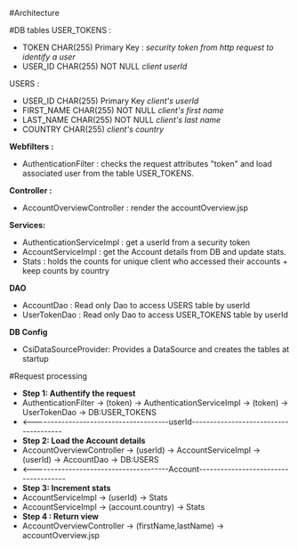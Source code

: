 #Architecture

#DB tables
USER_TOKENS :
- TOKEN CHAR(255) Primary Key : *security token from http request to identify a user*
- USER_ID CHAR(255) NOT NULL *client userId*

USERS :
- USER_ID CHAR(255) Primary Key *client's userId*
- FIRST_NAME CHAR(255) NOT NULL *client's first name*
- LAST_NAME CHAR(255) NOT NULL *client's last name*
- COUNTRY CHAR(255) *client's country*

**Webfilters :** 
- AuthenticationFilter : checks the request attributes "token" and load associated user from the table USER_TOKENS.

**Controller :**
- AccountOverviewController : render the accountOverview.jsp

**Services:**
- AuthenticationServiceImpl : get a userId from a security token
- AccountServiceImpl : get the Account details from DB and update stats.
- Stats : holds the counts for unique client who accessed their accounts + keep counts by country

**DAO**
- AccountDao : Read only Dao to access USERS table by userId
- UserTokenDao : Read only Dao to access USER_TOKENS table by userId

**DB Config**
- CsiDataSourceProvider: Provides a DataSource and creates the tables at startup


#Request processing
- **Step 1: Authentify the request**
- AuthenticationFilter -> (token) -> AuthenticationServiceImpl -> (token) -> UserTokenDao -> DB:USER_TOKENS
- <--------------------------------------userId--------------------------------------
- **Step 2: Load the Account details**
- AccountOverviewController -> (userId) -> AccountServiceImpl -> (userId) -> AccountDao -> DB:USERS
- <--------------------------------------Account-------------------------------------
- **Step 3: Increment stats**
- AccountServiceImpl -> (userId) -> Stats
- AccountServiceImpl -> (account.country) -> Stats
- **Step 4 : Return view**
- AccountOverviewController -> (firstName,lastName) -> accountOverview.jsp
